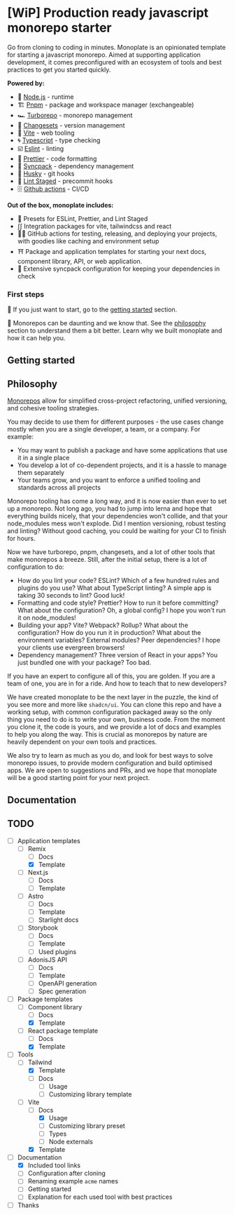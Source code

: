 # [WiP] Production ready javascript monorepo starter

Go from cloning to coding in minutes. Monoplate is an opinionated template for starting a javascript monorepo. Aimed at supporting application development, it comes preconfigured with an ecosystem of tools and best practices to get you started quickly.

**Powered by:**

- 🔶 [Node.js](https://nodejs.org/en) - runtime
- 🏗️ [Pnpm](https://pnpm.io/) - package and workspace manager (exchangeable)
- 🏎️ [Turborepo](https://turbo.build/) - monorepo management
- 🦋 [Changesets](https://github.com/changesets/changesets) - version management
- 🏃 [Vite](https://vitest.dev/config/) - web tooling
- 🌀 [Typescript](https://www.typescriptlang.org/) - type checking
- ☑️ [Eslint](https://github.com/eslint/eslint) - linting
- 💅 [Prettier](https://prettier.io/) - code formatting
- 🔄 [Syncpack](https://github.com/JamieMason/syncpack) - dependency management
- 🐶 [Husky](https://github.com/typicode/husky) - git hooks
- 🔢 [Lint Staged](https://github.com/lint-staged/lint-staged) - precommit hooks
- 🗄️ [Github actions](https://docs.github.com/en/actions) - CI/CD

**Out of the box, monoplate includes:**

- 🧰 Presets for ESLint, Prettier, and Lint Staged
- ∫∫ Integration packages for vite, tailwindcss and react
- 🧑‍🏭 GitHub actions for testing, releasing, and deploying your projects, with goodies like caching and environment setup
- ⛩️ Package and application templates for starting your next docs, component library, API, or web application.
- 🎒 Extensive syncpack configuration for keeping your dependencies in check

### First steps

🙋 If you just want to start, go to the [getting started](#getting-started) section.

🙋 Monorepos can be daunting and we know that. See the [philosophy](#philosophy) section to understand them a bit better. Learn why we built monoplate and how it can help you.

## Getting started

## Philosophy

[Monorepos](https://monorepo.tools/) allow for simplified cross-project refactoring, unified versioning, and cohesive tooling strategies.

You may decide to use them for different purposes - the use cases change mostly when you are a single developer, a team, or a company. For example:

- You may want to publish a package and have some applications that use it in a single place
- You develop a lot of co-dependent projects, and it is a hassle to manage them separately
- Your teams grow, and you want to enforce a unified tooling and standards across all projects

Monorepo tooling has come a long way, and it is now easier than ever to set up a monorepo. Not long ago, you had to jump into lerna and hope that everything builds nicely, that your dependencies won't collide, and that your node_modules mess won't explode. Did I mention versioning, robust testing and linting? Without good caching, you could be waiting for your CI to finish for hours.

Now we have turborepo, pnpm, changesets, and a lot of other tools that make monorepos a breeze. Still, after the initial setup, there is a lot of configuration to do:

- How do you lint your code? ESLint? Which of a few hundred rules and plugins do you use? What about TypeScript linting? A simple app is taking 30 seconds to lint? Good luck!
- Formatting and code style? Prettier? How to run it before committing? What about the configuration? Oh, a global config? I hope you won't run it on node_modules!
- Building your app? Vite? Webpack? Rollup? What about the configuration? How do you run it in production? What about the environment variables? External modules? Peer dependencies? I hope your clients use evergreen browsers!
- Dependency management? Three version of React in your apps? You just bundled one with your package? Too bad.

If you have an expert to configure all of this, you are golden. If you are a team of one, you are in for a ride. And how to teach that to new developers?

We have created monoplate to be the next layer in the puzzle, the kind of you see more and more like `shadcn/ui`. You can clone this repo and have a working setup, with common configuration packaged away so the only thing you need to do is to write your own, business code. From the moment you clone it, the code is yours, and we provide a lot of docs and examples to help you along the way. This is crucial as monorepos by nature are heavily dependent on your own tools and practices.

We also try to learn as much as you do, and look for best ways to solve monorepo issues, to provide modern configuration and build optimised apps. We are open to suggestions and PRs, and we hope that monoplate will be a good starting point for your next project.

## Documentation

## TODO

- [ ] Application templates
  - [ ] Remix
    - [ ] Docs
    - [x] Template
  - [ ] Next.js
    - [ ] Docs
    - [ ] Template
  - [ ] Astro
    - [ ] Docs
    - [ ] Template
    - [ ] Starlight docs
  - [ ] Storybook
    - [ ] Docs
    - [ ] Template
    - [ ] Used plugins
  - [ ] AdonisJS API
    - [ ] Docs
    - [ ] Template
    - [ ] OpenAPI generation
    - [ ] Spec generation
- [ ] Package templates
  - [ ] Component library
    - [ ] Docs
    - [x] Template
  - [ ] React package template
    - [ ] Docs
    - [x] Template
- [ ] Tools
  - [ ] Tailwind
    - [x] Template
    - [ ] Docs
      - [ ] Usage
      - [ ] Customizing library template
  - [ ] Vite
    - [ ] Docs
      - [x] Usage
      - [ ] Customizing library preset
      - [ ] Types
      - [ ] Node externals
    - [x] Template
- [ ] Documentation
  - [x] Included tool links
  - [ ] Configuration after cloning
  - [ ] Renaming example `acme` names
  - [ ] Getting started
  - [ ] Explanation for each used tool with best practices
- [ ] Thanks
